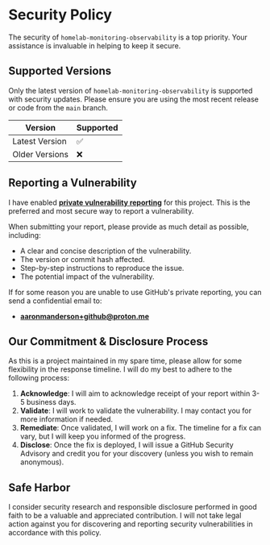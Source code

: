 # Security Policy

The security of `homelab-monitoring-observability` is a top priority. Your assistance is invaluable in helping to keep it secure.

## Supported Versions

Only the latest version of `homelab-monitoring-observability` is supported with security updates. Please ensure you are using the most recent release or code from the `main` branch.

| Version        | Supported          |
|----------------|--------------------|
| Latest Version | &#9989;            |
| Older Versions | &#10060;           |

## Reporting a Vulnerability

I have enabled **[private vulnerability reporting](https://github.com/Racerx323/homelab-monitoring-observability/security/advisories/new)** for this project. This is the preferred and most secure way to report a vulnerability.

When submitting your report, please provide as much detail as possible, including:

- A clear and concise description of the vulnerability.
- The version or commit hash affected.
- Step-by-step instructions to reproduce the issue.
- The potential impact of the vulnerability.

If for some reason you are unable to use GitHub's private reporting, you can send a confidential email to:

- **[aaronmanderson+github@proton.me](mailto:aaronmanderson+github@proton.me)**

## Our Commitment & Disclosure Process

As this is a project maintained in my spare time, please allow for some flexibility in the response timeline. I will do my best to adhere to the following process:

1. **Acknowledge**: I will aim to acknowledge receipt of your report within 3-5 business days.
2. **Validate**: I will work to validate the vulnerability. I may contact you for more information if needed.
3. **Remediate**: Once validated, I will work on a fix. The timeline for a fix can vary, but I will keep you informed of the progress.
4. **Disclose**: Once the fix is deployed, I will issue a GitHub Security Advisory and credit you for your discovery (unless you wish to remain anonymous).

## Safe Harbor

I consider security research and responsible disclosure performed in good faith to be a valuable and appreciated contribution. I will not take legal action against you for discovering and reporting security vulnerabilities in accordance with this policy.
